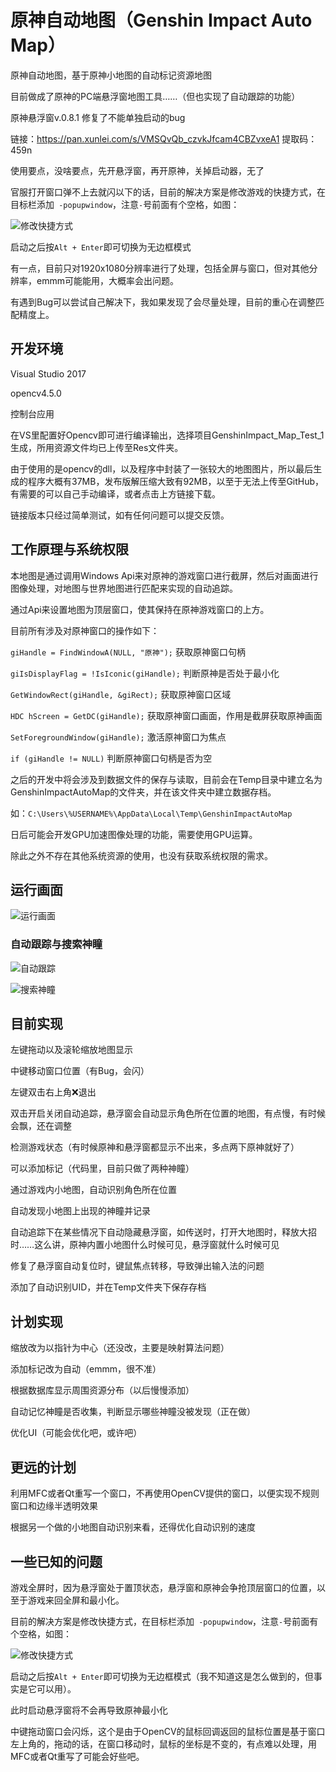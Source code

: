 # 原神自动地图（Genshin Impact Auto Map）
原神自动地图，基于原神小地图的自动标记资源地图

目前做成了原神的PC端悬浮窗地图工具……（但也实现了自动跟踪的功能）

原神悬浮窗v.0.8.1 修复了不能单独启动的bug 

链接：https://pan.xunlei.com/s/VMSQvQb_czvkJfcam4CBZvxeA1
提取码：459n

使用要点，没啥要点，先开悬浮窗，再开原神，关掉启动器，无了

官服打开窗口弹不上去就闪以下的话，目前的解决方案是修改游戏的快捷方式，在目标栏添加` -popupwindow`，注意`-`号前面有个空格，如图：

![修改快捷方式](https://github.com/GengGode/GenshinImpact_AutoMap/blob/master/GenshinImpact_Map_Test_1/Img/Snipaste_2021-01-31_22-57-14.png)

启动之后按`Alt + Enter`即可切换为无边框模式

有一点，目前只对1920x1080分辨率进行了处理，包括全屏与窗口，但对其他分辨率，emmm可能能用，大概率会出问题。

有遇到Bug可以尝试自己解决下，我如果发现了会尽量处理，目前的重心在调整匹配精度上。

## 开发环境

Visual Studio 2017 

opencv4.5.0

控制台应用

在VS里配置好Opencv即可进行编译输出，选择项目GenshinImpact_Map_Test_1生成，所用资源文件均已上传至Res文件夹。

由于使用的是opencv的dll，以及程序中封装了一张较大的地图图片，所以最后生成的程序大概有37MB，发布版解压缩大致有92MB，以至于无法上传至GitHub，有需要的可以自己手动编译，或者点击上方链接下载。

链接版本只经过简单测试，如有任何问题可以提交反馈。

## 工作原理与系统权限

本地图是通过调用Windows Api来对原神的游戏窗口进行截屏，然后对画面进行图像处理，对地图与世界地图进行匹配来实现的自动追踪。

通过Api来设置地图为顶层窗口，使其保持在原神游戏窗口的上方。

目前所有涉及对原神窗口的操作如下：

`giHandle = FindWindowA(NULL, "原神");` 获取原神窗口句柄

`giIsDisplayFlag = !IsIconic(giHandle);` 判断原神是否处于最小化

`GetWindowRect(giHandle, &giRect);` 获取原神窗口区域

`HDC hScreen = GetDC(giHandle);` 获取原神窗口画面，作用是截屏获取原神画面

`SetForegroundWindow(giHandle);` 激活原神窗口为焦点

`if (giHandle != NULL)` 判断原神窗口句柄是否为空

之后的开发中将会涉及到数据文件的保存与读取，目前会在Temp目录中建立名为GenshinImpactAutoMap的文件夹，并在该文件夹中建立数据存档。

如：`C:\Users\%USERNAME%\AppData\Local\Temp\GenshinImpactAutoMap`

日后可能会开发GPU加速图像处理的功能，需要使用GPU运算。

除此之外不存在其他系统资源的使用，也没有获取系统权限的需求。

## 运行画面

![运行画面](https://github.com/GengGode/GenshinImpact_AutoMap/blob/master/GenshinImpact_Map_Test_1/Img/Snipaste_2021-01-31_23-13-55.png)


### 自动跟踪与搜索神瞳

![自动跟踪](https://github.com/GengGode/GenshinImpact_AutoMap/blob/master/GenshinImpact_Map_Test_1/Img/2021-01-27%2000-27-55_5.gif)


![搜索神瞳](https://github.com/GengGode/GenshinImpact_AutoMap/blob/master/GenshinImpact_Map_Test_1/Img/2021-01-27%2000-27-55_3.gif)

## 目前实现

左键拖动以及滚轮缩放地图显示

中键移动窗口位置（有Bug，会闪）

左键双击右上角❌退出

双击开启关闭自动追踪，悬浮窗会自动显示角色所在位置的地图，有点慢，有时候会飘，还在调整

检测游戏状态（有时候原神和悬浮窗都显示不出来，多点两下原神就好了）

可以添加标记（代码里，目前只做了两种神瞳）

通过游戏内小地图，自动识别角色所在位置

自动发现小地图上出现的神瞳并记录

自动追踪下在某些情况下自动隐藏悬浮窗，如传送时，打开大地图时，释放大招时……这么讲，原神内置小地图什么时候可见，悬浮窗就什么时候可见

修复了悬浮窗自动复位时，键鼠焦点转移，导致弹出输入法的问题

添加了自动识别UID，并在Temp文件夹下保存存档

## 计划实现

缩放改为以指针为中心（还没改，主要是映射算法问题）

添加标记改为自动（emmm，很不准）

根据数据库显示周围资源分布（以后慢慢添加）

自动记忆神瞳是否收集，判断显示哪些神瞳没被发现（正在做）

优化UI（可能会优化吧，或许吧）

## 更远的计划

利用MFC或者Qt重写一个窗口，不再使用OpenCV提供的窗口，以便实现不规则窗口和边缘半透明效果

根据另一个做的小地图自动识别来看，还得优化自动识别的速度

## 一些已知的问题

游戏全屏时，因为悬浮窗处于置顶状态，悬浮窗和原神会争抢顶层窗口的位置，以至于游戏来回全屏和最小化。

目前的解决方案是修改快捷方式，在目标栏添加` -popupwindow`，注意`-`号前面有个空格，如图：

![修改快捷方式](https://github.com/GengGode/GenshinImpact_AutoMap/blob/master/GenshinImpact_Map_Test_1/Img/Snipaste_2021-01-31_22-57-14.png)

启动之后按`Alt + Enter`即可切换为无边框模式（我不知道这是怎么做到的，但事实是它可以用）。

此时启动悬浮窗将不会再导致原神最小化

中键拖动窗口会闪烁，这个是由于OpenCV的鼠标回调返回的鼠标位置是基于窗口左上角的，拖动的话，在窗口移动时，鼠标的坐标是不变的，有点难以处理，用MFC或者Qt重写了可能会好些吧。
